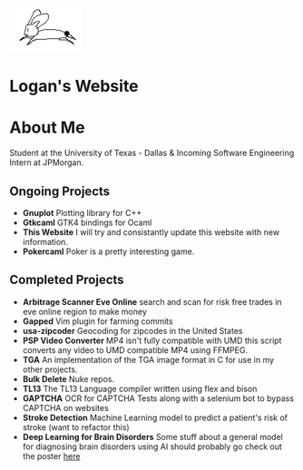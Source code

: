 ![](./static/rabbit.png)


# Logan's Website


# About Me

Student at the University of Texas - Dallas & Incoming Software Engineering Intern at JPMorgan.

## Ongoing Projects

- **Gnuplot**
    Plotting library for C++
- **Gtkcaml**
    GTK4 bindings for Ocaml
- **This Website**
    I will try and consistantly update this website with new information.
- **Pokercaml**
    Poker is a pretty interesting game.

## Completed Projects
- **Arbitrage Scanner Eve Online**
    search and scan for risk free trades in eve online region to make money
- **Gapped**
    Vim plugin for farming commits
- **usa-zipcoder**
    Geocoding for zipcodes in the United States
- **PSP Video Converter**
    MP4 isn't fully compatible with UMD this script converts any video to UMD
    compatible MP4 using FFMPEG.
- **TGA**
    An implementation of the TGA image format in C for use in my other
    projects.
- **Bulk Delete**
    Nuke repos.
- **TL13**
    The TL13 Language compiler written using flex and bison
- **GAPTCHA**
    OCR for CAPTCHA Tests along with a selenium bot to bypass CAPTCHA on websites
- **Stroke Detection**
    Machine Learning model to predict a patient's risk of stroke (want to refactor this)
- **Deep Learning for Brain Disorders** 
    Some stuff about a general model for diagnosing brain disorders using AI should probably go check out the poster [here](https://github.com/ACM-Research/Deep-Learning-for-Brain-Disorders/blob/main/DOCS/ACM_Research_Poster_Final.png)

